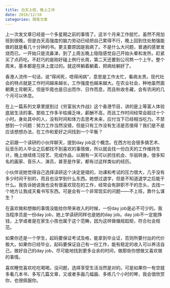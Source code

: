 ```yaml
---
title: 白天上班，晚上工作
date: 2016/12/10
categories: 随笔文章
---
```

上一次发文章已经是一个多星期之前的事情了。这半个月来工作挺忙。虽然不用加班到很晚，但是白天高强度的脑力劳动已经把自己累得不行，晚上回到住处勉强能做的就是看几十分钟的书。更主要原因是我病了。不是什么大问题，普通的感冒发烧而已。一开始只是流鼻涕，到了上周五晚上隐隐感觉自己开始头晕和发热，赶紧买了点药吃。不赶巧的是刚好碰上例行长周，第二天还要到公司熬一个上午。整个周末，基本都是在床上度过的。就这样躺着躺着，把病给躺好了。

<!-- more -->

香港人流传一句话，说“得闲死，唔得闲病”，意思是工作太忙，看病太贵。现代社会的特点就是工作时间越来越长，工作强度也越来越大。在农业社会，种地虽然面朝黄土背朝天，但是毕竟也是日出而作、日作而息，而且秋收冬藏，会有农闲的几个月可以休息。

在上一篇系列文章里提到过《穷富翁大作战》这个香港节目，讲的是上等富人体验底层生活的事。那些工作多半枯燥乏味，薪酬不高，而且工作时间经常会超过十个小时。身处其中的人，没有时间和体力去思考未来，应付当下已经相当吃力。不禁想到一个问题：努力工作当然没错，但是只有工作没有生活是否值得？我们是不是应该想想办法，在工作和爱好之间找到一个平衡？

之前跟一个读研的小伙伴聊天，提到day job这个概念。在西方社会很多搞艺术、玩音乐的人毕业之后都找不到喜欢的事情做，所以就会找一份白天的工作维持生计，晚上继续练习技艺、完成作品，以期有一天可以抓住机会、华丽转身。很多知名的画家、音乐人、演员，甚至是作家，都有过这样类似的经历。

小伙伴说她觉得自己选择读研这个决定是错的，功课和考试的压力很大，几乎没有多少时间干别的，而且也没学到什么东西。她想过退学，但是不知道退学之后能干什么。我告诉她说我也没有很喜欢现在的工作，经常会有辞职不干的念头，去找一个地方让我成天看书写东西。可是会有一个非常现实的问题——不上班，靠什么谋生？

在喜欢做和想做的事情没能给你带来收入的时候，一份day job是必不可少的。我当程序员是一份day job，她上学读研同样也是她的day job。day job不一定能挣钱，上学或者是在家生小孩也属于这个范畴，因为这样做循规蹈矩，符合社会规范。

如果你还是一个学生，起码要保证考试及格，能拿到毕业证，否则所要付出的代价极大。如果你已经毕业，起码要保证自己有一份工作，能有稳定的收入可以养活自己。做好自己的day job，尽可能地找到更多业余的时间，做那些你想做又喜欢做的事情。

喜欢睡觉喜欢吃吃喝喝，没问题，选择享受生活当然是对的。可是如果你一有空就多看几本书、多写几篇文章，又或者多画几幅画、多练几个小时的琴，我会很欣赏你，也很佩服你。
